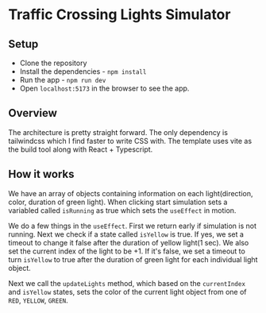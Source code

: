 # Traffic Crossing Lights Simulator

## Setup
- Clone the repository
- Install the dependencies - `npm install`
- Run the app - `npm run dev`
- Open `localhost:5173` in the browser to see the app.

## Overview
The architecture is pretty straight forward. The only dependency is tailwindcss which I find faster to write CSS with. The template uses vite as the build tool along with React + Typescript.


## How it works
We have an array of objects containing information on each light(direction, color, duration of green light). When clicking start simulation sets a variabled called `isRunning` as true which sets the `useEffect` in motion. 

We do a few things in the `useEffect`. First we return early if simulation is not running. Next we check if a state called `isYellow` is true. If yes, we set a timeout to change it false after the duration of yellow light(1 sec). We also set the current index of the light to be +1. If it's false, we set a timeout to turn `isYellow` to true after the duration of green light for each individual light object.

Next we call the `updateLights` method, which based on the `currentIndex` and `isYellow` states, sets the color of the current light object from one of `RED`, `YELLOW`, `GREEN`.
